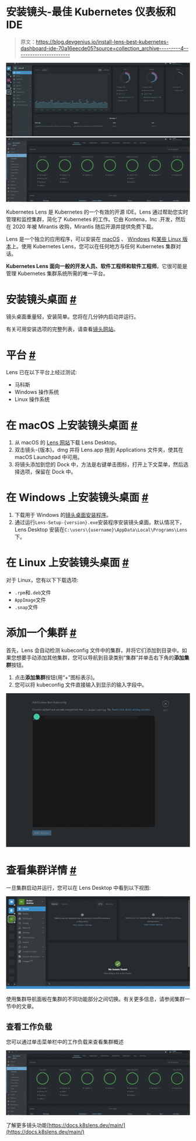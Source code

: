 # 安装镜头-最佳 Kubernetes 仪表板和 IDE

> 原文：<https://blog.devgenius.io/install-lens-best-kubernetes-dashboard-ide-70a16eecde05?source=collection_archive---------4----------------------->

![](img/44d02373dc6b7439b8a3c3df8cc92372.png)![](img/dcd56efe7c183fc76097c34e2aecb533.png)

Kubernetes Lens 是 Kubernetes 的一个有效的开源 IDE。Lens 通过帮助您实时管理和监控集群，简化了 Kubernetes 的工作。它由 Kontena，Inc .开发，然后在 2020 年被 Mirantis 收购，Mirantis 随后开源并提供免费下载。

Lens 是一个独立的应用程序，可以安装在 [macOS](https://docs.k8slens.dev/main/getting-started/#macos) 、 [Windows](https://docs.k8slens.dev/main/getting-started/#windows) 和[某些 Linux 版本](https://docs.k8slens.dev/main/getting-started/#linux)上。使用 Kubernetes Lens，您可以在任何地方与任何 Kubernetes 集群对话。

**Kubernetes Lens 面向一般的开发人员、软件工程师和软件工程师**。它很可能是管理 Kubernetes 集群系统所需的唯一平台。

# 安装镜头桌面 [#](https://docs.k8slens.dev/main/getting-started/install-lens/#install-lens-desktop)

镜头桌面重量轻，安装简单。您将在几分钟内启动并运行。

有关可用安装选项的完整列表，请查看[镜头网站](https://k8slens.dev/)。

# 平台 [#](https://docs.k8slens.dev/main/getting-started/install-lens/#platforms)

Lens 已在以下平台上经过测试:

*   马科斯
*   Windows 操作系统
*   Linux 操作系统

# 在 macOS 上安装镜头桌面 [#](https://docs.k8slens.dev/main/getting-started/install-lens/#install-lens-desktop-on-macos)

1.  从 macOS 的 [Lens 网站](https://k8slens.dev/)下载 Lens Desktop。
2.  双击镜头-{版本}。dmg 并将 Lens.app 拖到 Applications 文件夹，使其在 macOS Launchpad 中可用。
3.  将镜头添加到您的 Dock 中，方法是右键单击图标，打开上下文菜单，然后选择选项，保留在 Dock 中。

# 在 Windows 上安装镜头桌面 [#](https://docs.k8slens.dev/main/getting-started/install-lens/#install-lens-desktop-on-windows)

1.  下载用于 Windows 的[镜头桌面安装程序](https://k8slens.dev/)。
2.  通过运行`Lens-Setup-{version}.exe`安装程序安装镜头桌面。默认情况下，Lens Desktop 安装在`C:\users\{username}\AppData\Local\Programs\Lens`下。

# 在 Linux 上安装镜头桌面 [#](https://docs.k8slens.dev/main/getting-started/install-lens/#install-lens-desktop-on-linux)

对于 Linux，您有以下下载选项:

*   `.rpm`和`.deb`文件
*   `AppImage`文件
*   `.snap`文件

# 添加一个集群 [#](https://docs.k8slens.dev/main/catalog/add-cluster/#add-a-cluster)

首先，Lens 会自动检测 kubeconfig 文件中的集群，并将它们添加到目录中。如果您想要手动添加其他集群，您可以导航到目录类别“集群”并单击右下角的**添加集群**按钮。

1.  点击**添加集群**按钮(用“+”图标表示)。
2.  您可以将 kubeconfig 文件直接输入到显示的输入字段中。

![](img/5b0d327aa228d864a10e1ce583f9f71d.png)

# 查看集群详情 [#](https://docs.k8slens.dev/main/getting-started/cluster-view/#view-cluster-details)

一旦集群启动并运行，您可以在 Lens Desktop 中看到以下视图:

![](img/6646691bccc521a5146dc0825f7c54f7.png)

使用集群导航面板在集群的不同功能部分之间切换。有关更多信息，请参阅集群一节中的文章。

## 查看工作负载

您可以通过单击菜单栏中的工作负载来查看集群概述

![](img/dcd56efe7c183fc76097c34e2aecb533.png)

了解更多镜头功能[https://docs.k8slens.dev/main/](https://docs.k8slens.dev/main/)